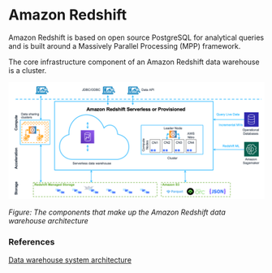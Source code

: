 # Amazon Redshift

Amazon Redshift is based on open source PostgreSQL for analytical queries and is built around a Massively Parallel Processing (MPP) framework. 

The core infrastructure component of an Amazon Redshift data warehouse is a cluster.

![alt text](https://github.com/jylhakos/Data-Analysis-and-Visualizations/blob/main/Amazon%20Redshift/data_warehouse.png?raw=true)

*Figure: The components that make up the Amazon Redshift data warehouse architecture*

### References

[Data warehouse system architecture](https://docs.aws.amazon.com/redshift/latest/dg/c_high_level_system_architecture.html)